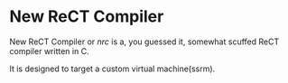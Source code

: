# New ReCT Compiler
New ReCT Compiler or *nrc* is a, you guessed it, somewhat scuffed ReCT compiler written in C.

It is designed to target a custom virtual machine(ssrm).
